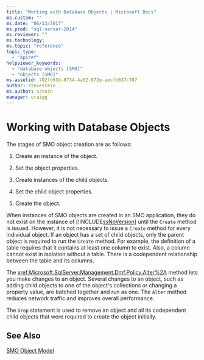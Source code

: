 ```yaml
---
title: "Working with Database Objects | Microsoft Docs"
ms.custom: ""
ms.date: "06/13/2017"
ms.prod: "sql-server-2014"
ms.reviewer: ""
ms.technology: 
ms.topic: "reference"
topic_type: 
  - "apiref"
helpviewer_keywords: 
  - "database objects [SMO]"
  - "objects [SMO]"
ms.assetid: 702fd63d-8734-4a02-872e-aecfb037c787
author: stevestein
ms.author: sstein
manager: craigg
---
```

# Working with Database Objects
  The stages of SMO object creation are as follows:  
  
1.  Create an instance of the object.  
  
2.  Set the object properties.  
  
3.  Create instances of the child objects.  
  
4.  Set the child object properties.  
  
5.  Create the object.  
  
 When instances of SMO objects are created in an SMO application, they do not exist on the instance of [!INCLUDE[ssNoVersion](../../../includes/ssnoversion-md.md)] until the `Create` method is issued. However, it is not necessary to issue a `Create` method for every individual object. If an object has a set of child objects, only the parent object is required to run the `Create` method. For example, the definition of a table requires that it contains at least one column to exist. Also, a column cannot exist in isolation without a table. There is a codependent relationship between the table and its columns.  
  
 The <xref:Microsoft.SqlServer.Management.Dmf.Policy.Alter%2A> method lets you make changes to an object. Several changes to an object, such as adding child objects to one of the object's collections or changing a property value, are batched together and run as one. The `Alter` method reduces network traffic and improves overall performance.  
  
 The `Drop` statement is used to remove an object and all its codependent child objects that were required to create the object initially.  
  
## See Also  
 [SMO Object Model](../smo-object-model.md)  
  
  
